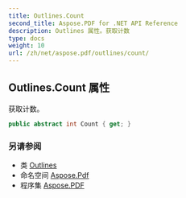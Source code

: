```yaml
---
title: Outlines.Count
second_title: Aspose.PDF for .NET API Reference
description: Outlines 属性。获取计数
type: docs
weight: 10
url: /zh/net/aspose.pdf/outlines/count/
---
```

## Outlines.Count 属性

获取计数。

```csharp
public abstract int Count { get; }
```

### 另请参阅

* 类 [Outlines](../)
* 命名空间 [Aspose.Pdf](../../../aspose.pdf/)
* 程序集 [Aspose.PDF](../../../)